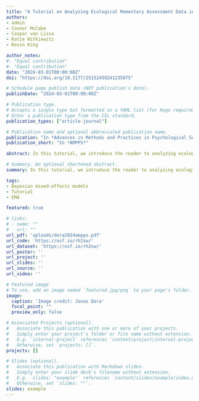```yaml
---
title: "A Tutorial on Analyzing Ecological Momentary Assessment Data in Psychological Research With Bayesian (Generalized) Mixed-Effects Models"
authors:
- admin
- Connor McCabe
- Caspar van Lissa
- Katie Witkiewitz
- Kevin King

author_notes:
#- "Equal contribution"
#- "Equal contribution"
date: "2024-03-01T00:00:00Z"
doi: "https://doi.org/10.1177/25152459241235875"

# Schedule page publish date (NOT publication's date).
publishDate: "2024-03-01T00:00:00Z"

# Publication type.
# Accepts a single type but formatted as a YAML list (for Hugo requirements).
# Enter a publication type from the CSL standard.
publication_types: ["article-journal"]

# Publication name and optional abbreviated publication name.
publication: "In *Advances in Methods and Practices in Psychological Science*"
publication_short: "In *AMPPS*"

abstract: In this tutorial, we introduce the reader to analyzing ecological momentary assessment (EMA) data as applied in psychological sciences with the use of Bayesian (generalized) linear mixed-effects models. We discuss practical advantages of the Bayesian approach over frequentist methods and conceptual differences. We demonstrate how Bayesian statistics can help EMA researchers to (a) incorporate prior knowledge and beliefs in analyses, (b) fit models with a large variety of outcome distributions that reflect likely data-generating processes, (c) quantify the uncertainty of effect-size estimates, and (d) quantify the evidence for or against an informative hypothesis. We present a workflow for Bayesian analyses and provide illustrative examples based on EMA data, which we analyze using (generalized) linear mixed-effects models to test whether daily self-control demands predict three different alcohol outcomes. All examples are reproducible, and data and code are available at https://osf.io/rh2sw/. Having worked through this tutorial, readers should be able to adopt a Bayesian workflow to their own analysis of EMA data.

# Summary. An optional shortened abstract.
summary: In this tutorial, we introduce the reader to analyzing ecological momentary assessment (EMA) data as applied in psychological sciences with the use of Bayesian (generalized) linear mixed-effects models.

tags:
- Bayesian mixed-effects models
- Tutorial
- EMA

featured: true

# links:
# - name: ""
#   url: ""
url_pdf: 'uploads/dora2024ampps.pdf'
url_code: 'https://osf.io/rh2sw/'
url_dataset: 'https://osf.io/rh2sw/'
url_poster: ''
url_project: ''
url_slides: ''
url_source: ''
url_video: ''

# Featured image
# To use, add an image named `featured.jpg/png` to your page's folder. 
image:
  caption: 'Image credit: Jonas Dora'
  focal_point: ""
  preview_only: false

# Associated Projects (optional).
#   Associate this publication with one or more of your projects.
#   Simply enter your project's folder or file name without extension.
#   E.g. `internal-project` references `content/project/internal-project/index.md`.
#   Otherwise, set `projects: []`.
projects: []

# Slides (optional).
#   Associate this publication with Markdown slides.
#   Simply enter your slide deck's filename without extension.
#   E.g. `slides: "example"` references `content/slides/example/index.md`.
#   Otherwise, set `slides: ""`.
slides: example
---
```

